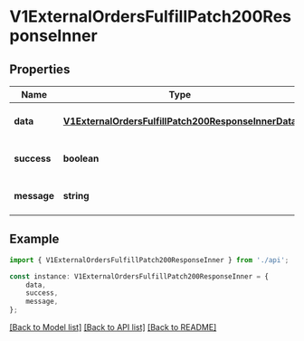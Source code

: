 # V1ExternalOrdersFulfillPatch200ResponseInner


## Properties

Name | Type | Description | Notes
------------ | ------------- | ------------- | -------------
**data** | [**V1ExternalOrdersFulfillPatch200ResponseInnerData**](V1ExternalOrdersFulfillPatch200ResponseInnerData.md) |  | [optional] [default to undefined]
**success** | **boolean** |  | [optional] [default to undefined]
**message** | **string** |  | [optional] [default to undefined]

## Example

```typescript
import { V1ExternalOrdersFulfillPatch200ResponseInner } from './api';

const instance: V1ExternalOrdersFulfillPatch200ResponseInner = {
    data,
    success,
    message,
};
```

[[Back to Model list]](../README.md#documentation-for-models) [[Back to API list]](../README.md#documentation-for-api-endpoints) [[Back to README]](../README.md)
